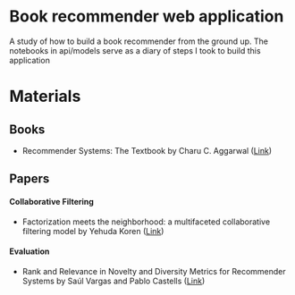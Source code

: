 # Book recommender web application

A study of how to build a book recommender from the ground up. The notebooks in api/models serve as a diary of steps I took to build this application

# Materials

## Books

* Recommender Systems: The Textbook by Charu C. Aggarwal ([Link](https://www.springer.com/gp/book/9783319296579))

## Papers

#### Collaborative Filtering
* Factorization meets the neighborhood: a multifaceted collaborative filtering model by Yehuda Koren ([Link](https://s3.amazonaws.com/academia.edu.documents/35945687/Factorization_meets_the_neighborhood_a_multifaceted_collaborative_filtering_model.pdf?AWSAccessKeyId=AKIAIWOWYYGZ2Y53UL3A&Expires=1551621194&Signature=WQx3prams%2F7VMkb2HIVCAuOuyew%3D&response-content-disposition=inline%3B%20filename%3DFactorization_Meets_the_Neighborhood_a_M.pdf))

#### Evaluation
* Rank and Relevance in Novelty and Diversity Metrics for Recommender Systems by Saúl Vargas and Pablo Castells ([Link](https://dl.acm.org/citation.cfm?id=2043955))
